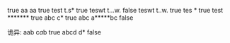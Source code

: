 true
aa aa
true
test t.s*
true
teswt t...w.
false
teswt t..w.
true
tes *
true
test *******
true
abc c*
true
abc a*****bc
false

诡异:
aab c*a*b
true
abcd d*
false